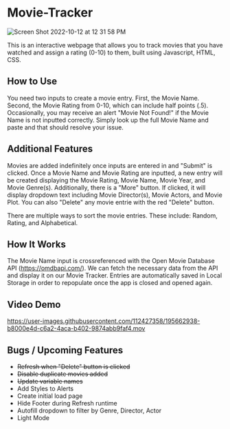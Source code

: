 # Movie-Tracker

![Screen Shot 2022-10-12 at 12 31 58 PM](https://user-images.githubusercontent.com/112427358/195409850-38884b65-2e73-475c-a4bc-dfebfb08faec.png)

This is an interactive webpage that allows you to track movies that you have watched and assign a rating (0-10) to them, built using Javascript, HTML, CSS.

## How to Use
You need two inputs to create a movie entry. First, the Movie Name. Second, the Movie Rating from 0-10, which can include half points (.5). Occasionally, you may receive an alert "Movie Not Found!" if the Movie Name is not inputted correctly. Simply look up the full Movie Name and paste and that should resolve your issue.

## Additional Features
Movies are added indefinitely once inputs are entered in and "Submit" is clicked. Once a Movie Name and Movie Rating are inputted, a new entry will be created displaying the Movie Rating, Movie Name, Movie Year, and Movie Genre(s). Additionally, there is a "More" button. If clicked, it will display dropdown text including Movie Director(s), Movie Actors, and Movie Plot. You can also "Delete" any movie entrie with the red "Delete" button.

There are multiple ways to sort the movie entries. These include: Random, Rating, and Alphabetical.

## How It Works
The Movie Name input is crossreferenced with the Open Movie Database API (https://omdbapi.com/). We can fetch the necessary data from the API and display it on our Movie Tracker. Entries are automatically saved in Local Storage in order to repopulate once the app is closed and opened again.

## Video Demo

https://user-images.githubusercontent.com/112427358/195662938-b8000e4d-c6a2-4aca-b402-9874abb9faf4.mov

## Bugs / Upcoming Features
- ~~Refresh when "Delete" button is clicked~~
- ~~Disable duplicate movies added~~
- ~~Update variable names~~
- Add Styles to Alerts
- Create initial load page
- Hide Footer during Refresh runtime
- Autofill dropdown to filter by Genre, Director, Actor
- Light Mode
